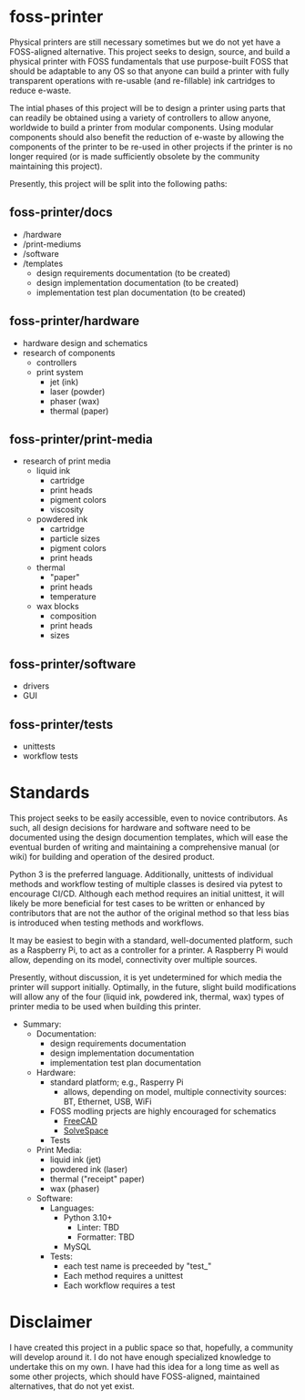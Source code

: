 # foss-printer

Physical printers are still necessary sometimes but we do not yet have a FOSS-aligned alternative.  This project seeks to design, source, and build a physical printer with FOSS fundamentals that use purpose-built FOSS that should be adaptable to any OS so that anyone can build a printer with fully transparent operations with re-usable (and re-fillable) ink cartridges to reduce e-waste.

The intial phases of this project will be to design a printer using parts that can readily be obtained using a variety of controllers to allow anyone, worldwide to build a printer from modular components.  Using modular components should also benefit the reduction of e-waste by allowing the components of the printer to be re-used in other projects if the printer is no longer required (or is made sufficiently obsolete by the community maintaining this project).

Presently, this project will be split into the following paths:

## foss-printer/docs
- /hardware
- /print-mediums
- /software
- /templates
  - design requirements documentation (to be created)
  - design implementation documentation (to be created)
  - implementation test plan documentation (to be created)

## foss-printer/hardware
- hardware design and schematics
- research of components
  - controllers
  - print system
    - jet (ink)
    - laser (powder)
    - phaser (wax) 
    - thermal (paper)

## foss-printer/print-media
- research of print media
  - liquid ink
    - cartridge
    - print heads
    - pigment colors
    - viscosity
  - powdered ink
    - cartridge
    - particle sizes
    - pigment colors
    - print heads
  - thermal
    - "paper"
    - print heads
    - temperature
  - wax blocks
    - composition
    - print heads
    - sizes

## foss-printer/software
- drivers
- GUI

## foss-printer/tests
- unittests
- workflow tests


# Standards

This project seeks to be easily accessible, even to novice contributors.  As such, all design decisions for hardware and software need to be documented using the design documention templates, which will ease the eventual burden of writing and maintaining a comprehensive manual (or wiki) for building and operation of the desired product.

Python 3 is the preferred language.  Additionally, unittests of individual methods and workflow testing of multiple classes is desired via pytest to encourage CI/CD.  Although each method requires an initial unittest, it will likely be more beneficial for test cases to be written or enhanced by contributors that are not the author of the original method so that less bias is introduced when testing methods and workflows.

It may be easiest to begin with a standard, well-documented platform, such as a Raspberry Pi, to act as a controller for a printer.  A Raspberry Pi would allow, depending on its model, connectivity over multiple sources.

Presently, without discussion, it is yet undetermined for which media the printer will support initially.  Optimally, in the future, slight build modifications will allow any of the four (liquid ink, powdered ink, thermal, wax) types of printer media to be used when building this printer.


- Summary:
  - Documentation: 
    - design requirements documentation
    - design implementation documentation
    - implementation test plan documentation
  - Hardware:
    - standard platform; e.g., Rasperry Pi
      - allows, depending on model, multiple connectivity sources: BT, Ethernet, USB, WiFi
    - FOSS modling prjects are highly encouraged for schematics
      - [FreeCAD](https://www.freecadweb.org/downloads.php)
      - [SolveSpace](https://solvespace.com/download.pl)
    - Tests
  - Print Media:
    - liquid ink (jet)
    - powdered ink (laser)
    - thermal ("receipt" paper)
    - wax (phaser)
  - Software:
    - Languages: 
      - Python 3.10+
        - Linter: TBD
        - Formatter: TBD
      - MySQL
    - Tests:
      - each test name is preceeded by "test_"
      - Each method requires a unittest
      - Each workflow requires a test


# Disclaimer

I have created this project in a public space so that, hopefully, a community will develop around it.  I do not have enough specialized knowledge to undertake this on my own.  I have had this idea for a long time as well as some other projects, which should have FOSS-aligned, maintained alternatives, that do not yet exist.
